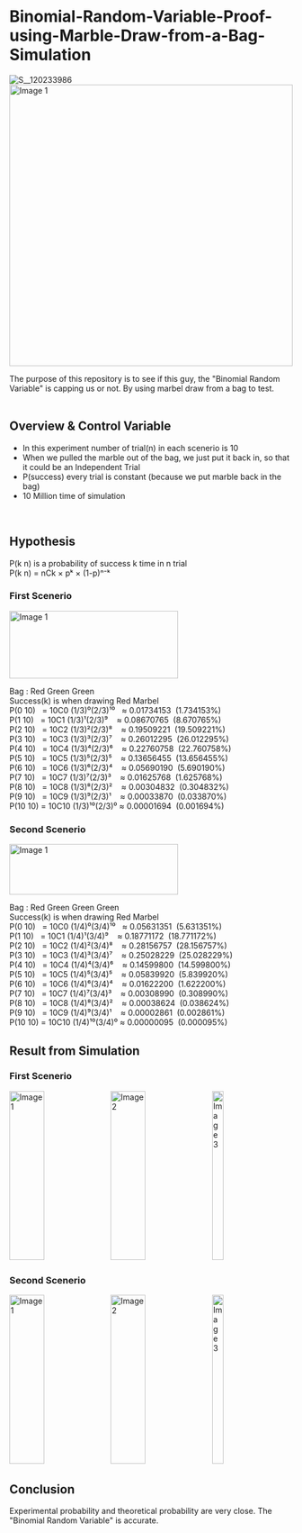 # Binomial-Random-Variable-Proof-using-Marble-Draw-from-a-Bag-Simulation
![S__120233986](https://github.com/user-attachments/assets/2cdd61ef-869e-4ea0-9d87-433164529191)
<img src="https://github.com/user-attachments/assets/c3ce8ec2-82fb-4f75-93a6-82768a2da719" width="100%" height="500" alt="Image 1">

The purpose of this repository is to see if this guy, the "Binomial Random Variable" is capping us or not. By using marbel draw from a bag to test. <br><br>

## Overview & Control Variable
- In this experiment number of trial(n) in each scenerio is 10
- When we pulled the marble out of the bag, we just put it back in, so that it could be an Independent Trial
- P(success) every trial is constant (because we put marble back in the bag)
- 10 Million time of simulation
<br>

## Hypothesis
P(k n) is a probability of success k time in n trial <br>
P(k n) = nCk × pᵏ × (1-p)ⁿ⁻ᵏ <br>

### First Scenerio
<img src="https://github.com/user-attachments/assets/4de41333-adc9-42fb-b239-f361b9764c7c" width="300" height="120" alt="Image 1"> <br>

Bag : Red Green Green <br>
Success(k) is when drawing Red Marbel <br>
P(0 10) &nbsp;&nbsp;= 10C0 (1/3)⁰(2/3)¹⁰ &nbsp;           ≈ 0.01734153 &nbsp;(1.734153%)<br>
P(1 10) &nbsp;&nbsp;= 10C1 (1/3)¹(2/3)⁹ &nbsp;&nbsp;&nbsp;≈ 0.08670765 &nbsp;(8.670765%)<br>
P(2 10) &nbsp;&nbsp;= 10C2 (1/3)²(2/3)⁸ &nbsp;&nbsp;&nbsp;≈ 0.19509221 &nbsp;(19.509221%)<br>
P(3 10) &nbsp;&nbsp;= 10C3 (1/3)³(2/3)⁷ &nbsp;&nbsp;&nbsp;≈ 0.26012295 &nbsp;(26.012295%)<br>
P(4 10) &nbsp;&nbsp;= 10C4 (1/3)⁴(2/3)⁶ &nbsp;&nbsp;&nbsp;≈ 0.22760758 &nbsp;(22.760758%)<br>
P(5 10) &nbsp;&nbsp;= 10C5 (1/3)⁵(2/3)⁵ &nbsp;&nbsp;&nbsp;≈ 0.13656455 &nbsp;(13.656455%)<br>
P(6 10) &nbsp;&nbsp;= 10C6 (1/3)⁶(2/3)⁴ &nbsp;&nbsp;&nbsp;≈ 0.05690190 &nbsp;(5.690190%)<br>
P(7 10) &nbsp;&nbsp;= 10C7 (1/3)⁷(2/3)³ &nbsp;&nbsp;&nbsp;≈ 0.01625768 &nbsp;(1.625768%)<br>
P(8 10) &nbsp;&nbsp;= 10C8 (1/3)⁸(2/3)² &nbsp;&nbsp;&nbsp;≈ 0.00304832 &nbsp;(0.304832%)<br>
P(9 10) &nbsp;&nbsp;= 10C9 (1/3)⁹(2/3)¹ &nbsp;&nbsp;&nbsp;≈ 0.00033870 &nbsp;(0.033870%)<br>
P(10 10) = 10C10 (1/3)¹⁰(2/3)⁰                            ≈ 0.00001694 &nbsp;(0.001694%)<br>

### Second Scenerio
<img src="https://github.com/user-attachments/assets/031fb3d3-bb28-4d75-8bf7-c91a7d463911" width="300" height="90" alt="Image 1"> <br>

Bag : Red Green Green Green <br>
Success(k) is when drawing Red Marbel <br>
P(0 10) &nbsp;&nbsp;= 10C0 (1/4)⁰(3/4)¹⁰ &nbsp;           ≈ 0.05631351 &nbsp;(5.631351%)<br>
P(1 10) &nbsp;&nbsp;= 10C1 (1/4)¹(3/4)⁹ &nbsp;&nbsp;&nbsp;≈ 0.18771172 &nbsp;(18.771172%)<br>
P(2 10) &nbsp;&nbsp;= 10C2 (1/4)²(3/4)⁸ &nbsp;&nbsp;&nbsp;≈ 0.28156757 &nbsp;(28.156757%)<br>
P(3 10) &nbsp;&nbsp;= 10C3 (1/4)³(3/4)⁷ &nbsp;&nbsp;&nbsp;≈ 0.25028229 &nbsp;(25.028229%)<br>
P(4 10) &nbsp;&nbsp;= 10C4 (1/4)⁴(3/4)⁶ &nbsp;&nbsp;&nbsp;≈ 0.14599800 &nbsp;(14.599800%)<br>
P(5 10) &nbsp;&nbsp;= 10C5 (1/4)⁵(3/4)⁵ &nbsp;&nbsp;&nbsp;≈ 0.05839920 &nbsp;(5.839920%)<br>
P(6 10) &nbsp;&nbsp;= 10C6 (1/4)⁶(3/4)⁴ &nbsp;&nbsp;&nbsp;≈ 0.01622200 &nbsp;(1.622200%)<br>
P(7 10) &nbsp;&nbsp;= 10C7 (1/4)⁷(3/4)³ &nbsp;&nbsp;&nbsp;≈ 0.00308990 &nbsp;(0.308990%)<br>
P(8 10) &nbsp;&nbsp;= 10C8 (1/4)⁸(3/4)² &nbsp;&nbsp;&nbsp;≈ 0.00038624 &nbsp;(0.038624%)<br>
P(9 10) &nbsp;&nbsp;= 10C9 (1/4)⁹(3/4)¹ &nbsp;&nbsp;&nbsp;≈ 0.00002861 &nbsp;(0.002861%)<br>
P(10 10) = 10C10 (1/4)¹⁰(3/4)⁰                            ≈ 0.00000095 &nbsp;(0.000095%)<br>

## Result from Simulation
### First Scenerio
<img src="https://github.com/user-attachments/assets/5f9f731e-3ee7-4859-b954-17ea49e2ef93" width="35%" height="300" alt="Image 1">
<img src="https://github.com/user-attachments/assets/508043df-37b1-411c-87e7-6da7190bbf29" width="35%" height="300" alt="Image 2">
<img src="https://github.com/user-attachments/assets/c4d55467-7a35-49f4-bd20-1abc596d2f8f" width="20%" height="300" alt="Image 3">

### Second Scenerio
<img src="https://github.com/user-attachments/assets/61883594-d729-412e-b2cb-6d3e5717e0ec" width="35%" height="300" alt="Image 1">
<img src="https://github.com/user-attachments/assets/67c941ed-f4c4-4ebb-96e1-48223afa92ca" width="35%" height="300" alt="Image 2">
<img src="https://github.com/user-attachments/assets/2c8ca9f6-d791-40ed-a188-1dd5cb5adc38" width="20%" height="300" alt="Image 3">

## Conclusion
Experimental probability and theoretical probability are very close. The "Binomial Random Variable" is accurate.

